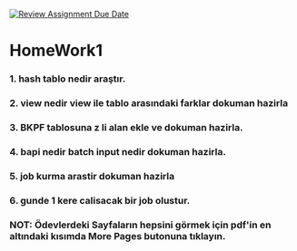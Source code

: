 [![Review Assignment Due Date](https://classroom.github.com/assets/deadline-readme-button-24ddc0f5d75046c5622901739e7c5dd533143b0c8e959d652212380cedb1ea36.svg)](https://classroom.github.com/a/7iAcKsQr)
# HomeWork1
### 1. hash tablo nedir araştır.
### 2. view nedir view ile tablo arasındaki farklar dokuman hazirla
### 3. BKPF tablosuna z li alan ekle ve dokuman hazirla.
### 4. bapi nedir batch input nedir dokuman hazirla.
### 5. job kurma arastir dokuman hazirla
### 6. gunde 1 kere calisacak bir job olustur.


### NOT: Ödevlerdeki Sayfaların hepsini görmek için pdf'in en altındaki kısımda More Pages butonuna tıklayın.
